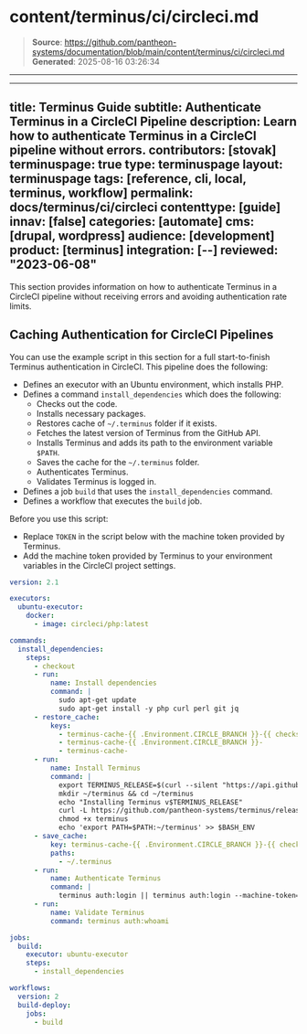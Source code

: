 # content/terminus/ci/circleci.md

> **Source**: https://github.com/pantheon-systems/documentation/blob/main/content/terminus/ci/circleci.md
> **Generated**: 2025-08-16 03:26:34

---

---
title: Terminus Guide
subtitle: Authenticate Terminus in a CircleCI Pipeline
description: Learn how to authenticate Terminus in a CircleCI pipeline without errors.
contributors: [stovak]
terminuspage: true
type: terminuspage
layout: terminuspage
tags: [reference, cli, local, terminus, workflow]
permalink: docs/terminus/ci/circleci
contenttype: [guide]
innav: [false]
categories: [automate]
cms: [drupal, wordpress]
audience: [development]
product: [terminus]
integration: [--]
reviewed: "2023-06-08"
---

This section provides information on how to authenticate Terminus in a CircleCI pipeline without receiving errors and avoiding authentication rate limits.

## Caching Authentication for CircleCI Pipelines

You can use the example script in this section for a full start-to-finish Terminus authentication in CircleCI. This pipeline does the following:

- Defines an executor with an Ubuntu environment, which installs PHP.
- Defines a command `install_dependencies` which does the following:
    - Checks out the code.
    - Installs necessary packages.
    - Restores cache of `~/.terminus` folder if it exists.
    - Fetches the latest version of Terminus from the GitHub API.
    - Installs Terminus and adds its path to the environment variable `$PATH`.
    - Saves the cache for the `~/.terminus` folder.
    - Authenticates Terminus.
    - Validates Terminus is logged in.
- Defines a job `build` that uses the `install_dependencies` command.
- Defines a workflow that executes the `build` job.

<Alert title="Note"  type="info" >

Before you use this script:

- Replace `TOKEN` in the script below with the machine token provided by Terminus.
- Add the machine token provided by Terminus to your environment variables in the CircleCI project settings.

</Alert>


```yaml
version: 2.1

executors:
  ubuntu-executor:
    docker:
      - image: circleci/php:latest

commands:
  install_dependencies:
    steps:
      - checkout
      - run:
          name: Install dependencies
          command: |
            sudo apt-get update
            sudo apt-get install -y php curl perl git jq
      - restore_cache:
          keys:
            - terminus-cache-{{ .Environment.CIRCLE_BRANCH }}-{{ checksum "composer.lock" }}
            - terminus-cache-{{ .Environment.CIRCLE_BRANCH }}-
            - terminus-cache-
      - run:
          name: Install Terminus
          command: |
            export TERMINUS_RELEASE=$(curl --silent "https://api.github.com/repos/pantheon-systems/terminus/releases/latest" | jq -r .tag_name)
            mkdir ~/terminus && cd ~/terminus
            echo "Installing Terminus v$TERMINUS_RELEASE"
            curl -L https://github.com/pantheon-systems/terminus/releases/download/$TERMINUS_RELEASE/terminus.phar --output terminus
            chmod +x terminus
            echo 'export PATH=$PATH:~/terminus' >> $BASH_ENV
      - save_cache:
          key: terminus-cache-{{ .Environment.CIRCLE_BRANCH }}-{{ checksum "composer.lock" }}
          paths:
            - ~/.terminus
      - run:
          name: Authenticate Terminus
          command: |
            terminus auth:login || terminus auth:login --machine-token="${TERMINUS_TOKEN}"
      - run:
          name: Validate Terminus
          command: terminus auth:whoami

jobs:
  build:
    executor: ubuntu-executor
    steps:
      - install_dependencies

workflows:
  version: 2
  build-deploy:
    jobs:
      - build
```
